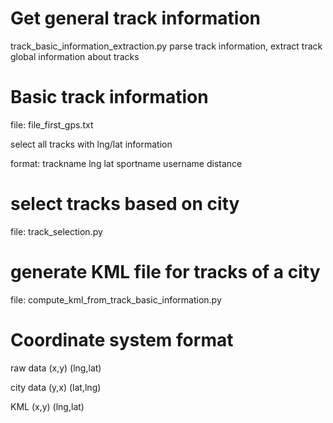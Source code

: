 

**Get general track information**
==
  track_basic_information_extraction.py		parse track information, extract track global information about tracks


**Basic track information**
==
  file: file_first_gps.txt

  select all tracks with lng/lat information

  format: trackname lng lat sportname username distance


**select tracks based on city**
==
  file: track_selection.py


**generate KML file for tracks of a city**
==
  file: compute_kml_from_track_basic_information.py


**Coordinate system format**
==
  raw data 			(x,y) 		(lng,lat)

  city data 		(y,x) 		(lat,lng)

  KML				(x,y) 		(lng,lat)